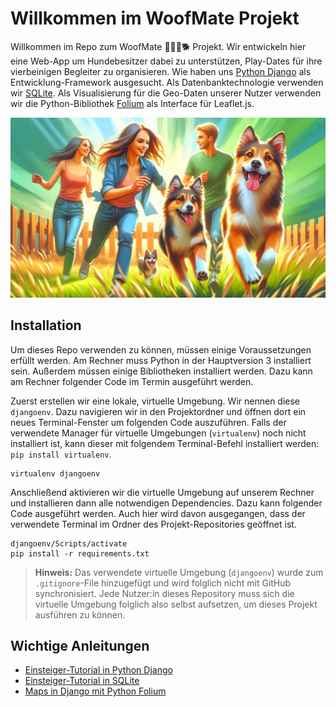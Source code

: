 # Willkommen im WoofMate Projekt

Willkommen im Repo zum WoofMate 🐕‍🦺🐩🐕 Projekt. Wir entwickeln hier eine Web-App um Hundebesitzer dabei zu unterstützen, Play-Dates für ihre vierbeinigen Begleiter zu organisieren. Wie haben uns [Python Django](https://www.djangoproject.com/) als Entwicklung-Framework ausgesucht. Als Datenbanktechnologie verwenden wir [SQLite](https://www.sqlite.org/). Als Visualisierung für die Geo-Daten unserer Nutzer verwenden wir die Python-Bibliothek [Folium](https://python-visualization.github.io/folium/latest/) als Interface für Leaflet.js.

![Banner Bild mit spielenden Hunden](static/banner.jpeg)

## Installation

Um dieses Repo verwenden zu können, müssen einige Voraussetzungen erfüllt werden. Am Rechner muss Python in der Hauptversion 3 installiert sein. Außerdem müssen einige Bibliotheken installiert werden. Dazu kann am Rechner folgender Code im Termin ausgeführt werden.

Zuerst erstellen wir eine lokale, virtuelle Umgebung. Wir nennen diese `djangoenv`. Dazu navigieren wir in den Projektordner und öffnen dort ein neues Terminal-Fenster um folgenden Code auszuführen. Falls der verwendete Manager für virtuelle Umgebungen (`virtualenv`) noch nicht installiert ist, kann dieser mit folgendem Terminal-Befehl installiert werden: `pip install virtualenv`.

```shell
virtualenv djangoenv
```

Anschließend aktivieren wir die virtuelle Umgebung auf unserem Rechner und installieren dann alle notwendigen Dependencies. Dazu kann folgender Code ausgeführt werden. Auch hier wird davon ausgegangen, dass der verwendete Terminal im Ordner des Projekt-Repositories geöffnet ist.

```shell
djangoenv/Scripts/activate
pip install -r requirements.txt
```

> **Hinweis:** Das verwendete virtuelle Umgebung (`djangoenv`) wurde zum `.gitignore`-File hinzugefügt und wird folglich nicht mit GitHub synchronisiert. Jede Nutzer:in dieses Repository muss sich die virtuelle Umgebung folglich also selbst aufsetzen, um dieses Projekt ausführen zu können.

## Wichtige Anleitungen

* [Einsteiger-Tutorial in Python Django](https://www.w3schools.com/django/)
* [Einsteiger-Tutorial in SQLite](https://www.guru99.com/de/sqlite-tutorial.html)
* [Maps in Django mit Python Folium](https://medium.com/@FatemeFouladkar/how-i-integrated-folium-with-django-d04dc5b25048)